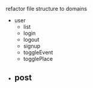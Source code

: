 refactor file structure to domains

- user
  - list
  - login
  - logout
  - signup
  - toggleEvent
  - togglePlace
- post
  -
